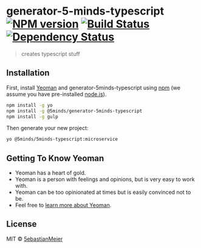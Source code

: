 # generator-5-minds-typescript [![NPM version][npm-image]][npm-url] [![Build Status][travis-image]][travis-url] [![Dependency Status][daviddm-image]][daviddm-url]
> creates typescript stuff

## Installation

First, install [Yeoman](http://yeoman.io) and generator-5minds-typescript using [npm](https://www.npmjs.com/) (we assume you have pre-installed [node.js](https://nodejs.org/)).

```bash
npm install -g yo
npm install -g @5minds/generator-5minds-typescript
npm install -g gulp
```

Then generate your new project:

```bash
yo @5minds/5minds-typescript:microservice
```

## Getting To Know Yeoman

 * Yeoman has a heart of gold.
 * Yeoman is a person with feelings and opinions, but is very easy to work with.
 * Yeoman can be too opinionated at times but is easily convinced not to be.
 * Feel free to [learn more about Yeoman](http://yeoman.io/).

## License

MIT © [5ebastianMeier]()


[npm-image]: https://badge.fury.io/js/generator-5-minds-typescript.svg
[npm-url]: https://npmjs.org/package/generator-5-minds-typescript
[travis-image]: https://travis-ci.org/5ebastianMeier/generator-5-minds-typescript.svg?branch=master
[travis-url]: https://travis-ci.org/5ebastianMeier/generator-5-minds-typescript
[daviddm-image]: https://david-dm.org/5ebastianMeier/generator-5-minds-typescript.svg?theme=shields.io
[daviddm-url]: https://david-dm.org/5ebastianMeier/generator-5-minds-typescript

